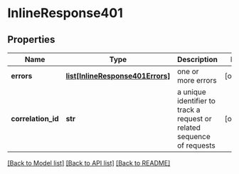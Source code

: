 # InlineResponse401

## Properties
Name | Type | Description | Notes
------------ | ------------- | ------------- | -------------
**errors** | [**list[InlineResponse401Errors]**](InlineResponse401Errors.md) | one or more errors | [optional] 
**correlation_id** | **str** | a unique identifier to track a request or related sequence of requests | [optional] 

[[Back to Model list]](../README.md#documentation-for-models) [[Back to API list]](../README.md#documentation-for-api-endpoints) [[Back to README]](../README.md)



